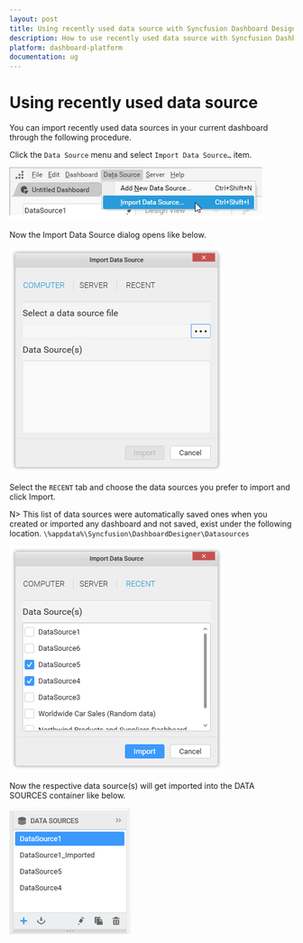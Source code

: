 ```yaml
---
layout: post
title: Using recently used data source with Syncfusion Dashboard Designer
description: How to use recently used data source with Syncfusion Dashboard Designer
platform: dashboard-platform
documentation: ug
---
```


# Using recently used data source

You can import recently used data sources in your current dashboard through the following procedure.

Click the `Data Source` menu and select `Import Data Source…` item.

![](images/importrecentdatasource.png)

Now the Import Data Source dialog opens like below.

![](images/selectrecenttab.png)

Select the `RECENT` tab and choose the data sources you prefer to import and click Import. 

N> This list of data sources were automatically saved ones when you created or imported any dashboard and not saved, exist under the following location.
`\%appdata%\Syncfusion\DashboardDesigner\Datasources`

![](images/selectrequireddatasource.png)

Now the respective data source(s) will get imported into the DATA SOURCES container like below.

![](images/recentdatasources.png)